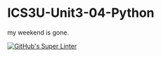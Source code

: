 # ICS3U-Unit3-04-Python
my weekend is gone.

[![GitHub's Super Linter](https://github.com/Aidan-Lalonde-Novales/ICS3U-Unit3-04-Python/workflows/GitHub's%20Super%20Linter/badge.svg)](https://github.com/Aidan-Lalonde-Novales/ICS3U-Unit3-04-Python/actions)